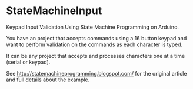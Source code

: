 # StateMachineInput
Keypad Input Validation Using State Machine Programming on Arduino.

You have an project that accepts commands using a 16 button keypad and want to 
perform validation on the commands as each character is typed.

It can be any project that accepts and processes characters one at a time (serial or keypad).

See http://statemachineprogramming.blogspot.com/ for the original article and full details about the example.
